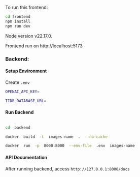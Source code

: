 To run this frontend:

```bash
cd frontend
npm install
npm run dev
```

Node version v22.17.0.

Frontend run on http://localhost:5173

### Backend:
#### Setup Environment
Create `.env` 
```bash
OPENAI_API_KEY=

TIDB_DATABASE_URL=
```
#### Run Backend 
```bash

cd  backend	

docker  build  -t  images-name  .  --no-cache

docker  run  -p  8000:8000  --env-file  .env  images-name

```
#### API Documentation
After running backend,  access `http://127.0.0.1:8000/docs`
